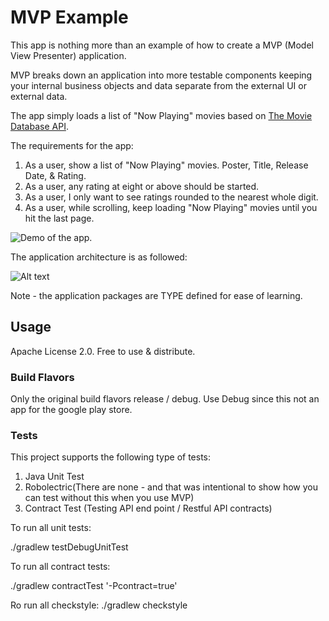 # MVP Example
This app is nothing more than an example of how to create a MVP (Model View Presenter) application.

MVP breaks down an application into more testable components keeping your internal business objects and data separate from
the external UI or external data.

The app simply loads a list of "Now Playing" movies based on [The Movie Database API](https://developers.themoviedb.org/3/movies/get-now-playing).

The requirements for the app:
1. As a user, show a list of "Now Playing" movies. Poster, Title, Release Date, & Rating. 
2. As a user, any rating at eight or above should be started.
3. As a user, I only want to see ratings rounded to the nearest whole digit. 
4. As a user, while scrolling, keep loading "Now Playing" movies until you hit the last page. 

<img align="center" src="docs/images/demo.gif" alt="Demo of the app."/>

The application architecture is as followed: 

![Alt text](/doc/mvp_detailed_architecture.png?raw=true "App MVP Architecture")

Note - the application packages are TYPE defined for ease of learning.

## Usage

Apache License 2.0. Free to use & distribute.

### Build Flavors

Only the original build flavors release / debug. Use Debug since this
not an app for the google play store.

### Tests

This project supports the following type of tests:

1. Java Unit Test
2. Robolectric(There are none - and that was intentional to show how you can test without this when you use MVP)
3. Contract Test (Testing API end point / Restful API contracts)

To run all unit tests:

./gradlew testDebugUnitTest

To run all contract tests:

./gradlew contractTest '-Pcontract=true'

Ro run all checkstyle:
./gradlew checkstyle